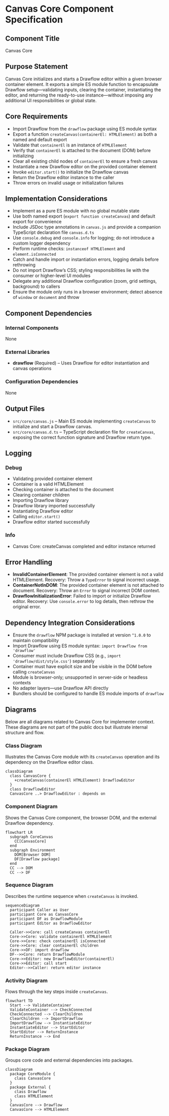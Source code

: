 # Canvas Core Component Specification

## Component Title

Canvas Core

## Purpose Statement

Canvas Core initializes and starts a Drawflow editor within a given browser container element. It exports a simple ES module function to encapsulate Drawflow setup—validating inputs, clearing the container, instantiating the editor, and returning the ready-to-use instance—without imposing any additional UI responsibilities or global state.

## Core Requirements

- Import Drawflow from the `drawflow` package using ES module syntax
- Export a function `createCanvas(containerEl: HTMLElement)` as both a named and default export
- Validate that `containerEl` is an instance of `HTMLElement`
- Verify that `containerEl` is attached to the document (DOM) before initializing
- Clear all existing child nodes of `containerEl` to ensure a fresh canvas
- Instantiate a new Drawflow editor on the provided container element
- Invoke `editor.start()` to initialize the Drawflow canvas
- Return the Drawflow editor instance to the caller
- Throw errors on invalid usage or initialization failures

## Implementation Considerations

- Implement as a pure ES module with no global mutable state
- Use both named export (`export function createCanvas`) and default export for convenience
- Include JSDoc type annotations in `canvas.js` and provide a companion TypeScript declaration file `canvas.d.ts`
- Use `console.debug` and `console.info` for logging; do not introduce a custom logger dependency
- Perform runtime checks: `instanceof HTMLElement` and `element.isConnected`
- Catch and handle import or instantiation errors, logging details before rethrowing
- Do not import Drawflow’s CSS; styling responsibilities lie with the consumer or higher-level UI modules
- Delegate any additional Drawflow configuration (zoom, grid settings, background) to callers
- Ensure the module only runs in a browser environment; detect absence of `window` or `document` and throw

## Component Dependencies

### Internal Components

None

### External Libraries

- **drawflow** (Required) – Uses Drawflow for editor instantiation and canvas operations

### Configuration Dependencies

None

## Output Files

- `src/core/canvas.js` – Main ES module implementing `createCanvas` to initialize and start a Drawflow canvas.
- `src/core/canvas.d.ts` – TypeScript declaration file for `createCanvas`, exposing the correct function signature and Drawflow return type.

## Logging

### Debug

- Validating provided container element
- Container is a valid HTMLElement
- Checking container is attached to the document
- Clearing container children
- Importing Drawflow library
- Drawflow library imported successfully
- Instantiating Drawflow editor
- Calling `editor.start()`
- Drawflow editor started successfully

### Info

- Canvas Core: createCanvas completed and editor instance returned

## Error Handling

- **InvalidContainerElement**: The provided container element is not a valid HTMLElement. Recovery: Throw a `TypeError` to signal incorrect usage.
- **ContainerNotInDOM**: The provided container element is not attached to document. Recovery: Throw an `Error` to signal incorrect DOM context.
- **DrawflowInitializationError**: Failed to import or initialize Drawflow editor. Recovery: Use `console.error` to log details, then rethrow the original error.

## Dependency Integration Considerations

- Ensure the `drawflow` NPM package is installed at version `^1.0.0` to maintain compatibility
- Import Drawflow using ES module syntax: `import Drawflow from 'drawflow'`
- Consumer must include Drawflow CSS (e.g., `import 'drawflow/dist/style.css'`) separately
- Container must have explicit size and be visible in the DOM before calling `createCanvas`
- Module is browser-only; unsupported in server-side or headless contexts
- No adapter layers—use Drawflow API directly
- Bundlers should be configured to handle ES module imports of `drawflow`

## Diagrams

Below are all diagrams related to Canvas Core for implementer context. These diagrams are not part of the public docs but illustrate internal structure and flow.

### Class Diagram

Illustrates the Canvas Core module with its `createCanvas` operation and its dependency on the Drawflow editor class.

```mermaid
classDiagram
  class CanvasCore {
    +createCanvas(containerEl HTMLElement) DrawflowEditor
  }
  class DrawflowEditor
  CanvasCore ..> DrawflowEditor : depends on
```

### Component Diagram

Shows the Canvas Core component, the browser DOM, and the external Drawflow dependency.

```mermaid
flowchart LR
  subgraph CoreCanvas
    CC[CanvasCore]
  end
  subgraph Environment
    DOM[Browser DOM]
    DF[Drawflow package]
  end
  CC --> DOM
  CC --> DF
```

### Sequence Diagram

Describes the runtime sequence when `createCanvas` is invoked.

```mermaid
sequenceDiagram
  participant Caller as User
  participant Core as CanvasCore
  participant DF as DrawflowModule
  participant Editor as DrawflowEditor

  Caller->>Core: call createCanvas containerEl
  Core->>Core: validate containerEl HTMLElement
  Core->>Core: check containerEl isConnected
  Core->>Core: clear containerEl children
  Core->>DF: import drawflow
  DF-->>Core: return DrawflowModule
  Core->>Editor: new DrawflowEditor(containerEl)
  Core->>Editor: call start
  Editor-->>Caller: return editor instance
```

### Activity Diagram

Flows through the key steps inside `createCanvas`.

```mermaid
flowchart TD
  Start --> ValidateContainer
  ValidateContainer --> CheckConnected
  CheckConnected --> ClearChildren
  ClearChildren --> ImportDrawflow
  ImportDrawflow --> InstantiateEditor
  InstantiateEditor --> StartEditor
  StartEditor --> ReturnInstance
  ReturnInstance --> End
```

### Package Diagram

Groups core code and external dependencies into packages.

```mermaid
classDiagram
  package CoreModule {
    class CanvasCore
  }
  package External {
    class Drawflow
    class HTMLElement
  }
  CanvasCore --> Drawflow
  CanvasCore --> HTMLElement
```
